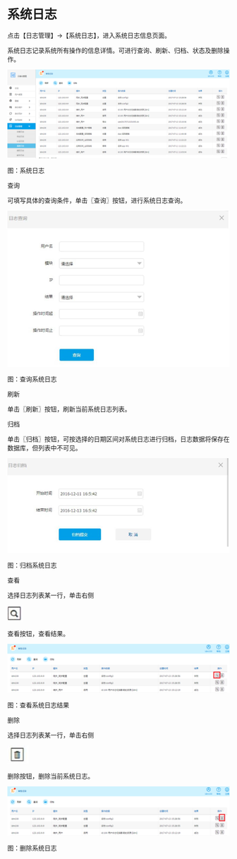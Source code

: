 # 系统日志

点击【日志管理】->【系统日志】，进入系统日志信息页面。

系统日志记录系统所有操作的信息详情。可进行查询、刷新、归档、状态及删除操作。 

![](/articles/idm/4-/images/image112.png)

图：系统日志

查询

可填写具体的查询条件，单击〖查询〗按钮，进行系统日志查询。 

![](/articles/idm/4-/images/image113.png)

图：查询系统日志

刷新

单击〖刷新〗按钮，刷新当前系统日志列表。

归档

单击〖归档〗按钮，可按选择的日期区间对系统日志进行归档，日志数据将保存在数据库，但列表中不可见。

![](/articles/idm/4-/images/image114.png)

图：归档系统日志

查看

选择日志列表某一行，单击右侧

![](/articles/idm/4-/images/image99.png)

查看按钮，查看结果。

![](/articles/idm/4-/images/image115.png)

图：查看系统日志结果

删除

选择日志列表某一行，单击右侧

![](/articles/idm/2-/images/image7.png)

删除按钮，删除当前系统日志。

![](/articles/idm/4-/images/image116.png)

图：删除系统日志














